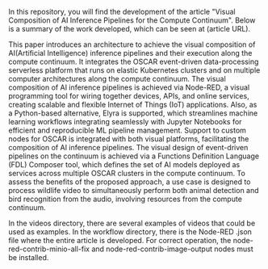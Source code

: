 In this repository, you will find the development of the article "Visual Composition of AI Inference Pipelines for the Compute Continuum". Below is a summary of the work developed, which can be seen at (article URL).

This paper introduces an architecture to achieve the visual composition of AI(Artificial Intelligence) inference pipelines and their execution along the compute continuum. It integrates the OSCAR event-driven data-processing serverless platform that runs on elastic Kubernetes clusters and on multiple computer architectures along the compute continuum. The visual composition of AI inference pipelines is achieved via Node-RED, a visual programming tool for wiring together devices, APIs, and online services, creating scalable and flexible Internet of Things (IoT) applications. Also, as a Python-based alternative, Elyra is supported, which streamlines machine learning workflows integrating seamlessly with Jupyter Notebooks for efficient and reproducible ML pipeline management. Support to custom nodes for OSCAR is integrated with both visual platforms, facilitating the composition of AI inference pipelines. The visual design of event-driven pipelines on the continuum is achieved via a Functions Definition Language (FDL) Composer tool, which defines the set of AI models deployed as services across multiple OSCAR clusters in the compute continuum. To assess the benefits of the proposed approach, a use case is designed to process wildlife video to simultaneously perform both animal detection and bird recognition from the audio, involving resources from the compute continuum.

In the videos directory, there are several examples of videos that could be used as examples.
In the workflow directory, there is the Node-RED .json file where the entire article is developed. For correct operation, the node-red-contrib-minio-all-fix and node-red-contrib-image-output nodes must be installed.